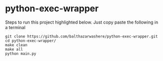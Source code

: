 # python-exec-wrapper

Steps to run this project highlighted below. Just copy paste the following in a terminal

```
git clone https://github.com/balthazarwashere/python-exec-wrapper.git
cd python-exec-wrapper/
make clean
make all
python main.py
```
